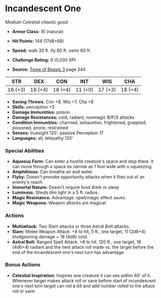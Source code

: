 # Incandescent One

*Medium* *Celestial* *chaotic good*

- **Armor Class:** 16 (natural)
- **Hit Points:** 144 (17d8+68)
- **Speed:** walk 30 ft. fly 60 ft. swim 60 ft.

- **Challenge Rating:** 9 (5,000 XP)
- **Source:** [Tome of Beasts 3](https://koboldpress.com/kpstore/product/tome-of-beasts-3-for-5th-edition/) page 244

| STR | DEX | CON | INT | WIS | CHA |
| --- | --- | --- | --- | --- | --- |
| 16 (+3) | 18 (+4) | 18 (+4) | 11 (+0) | 17 (+3) | 18 (+4) |

- **Saving Throws**: Con +8, Wis +7, Cha +8
- **Skills:** perception +3
- **Damage Immunities:** poison
- **Damage Resistances:** cold, radiant; nonmagic B/P/S attacks
- **Condition Immunities:** charmed, exhaustion, frightened, grappled, poisoned, prone, restrained
- **Senses:** truesight 120', passive Perception 17
- **Languages:** all, telepathy 120'

### Special Abilities

- **Aqueous Form:** Can enter a hostile creature's space and stop there. It can move through a space as narrow as 1 foot wide with o squeezing.
- **Amphibious:** Can breathe air and water.
- **Flyby:** Doesn't provoke opportunity attacks when it flies out of an enemy's reach.
- **Immortal Nature:** Doesn't require food drink or sleep
- **Luminous:** Sheds dim light in a 5 ft. radius.
- **Magic Resistance:** Advantage: spell/magic effect saves.
- **Magic Weapons:** Weapon attacks are magical.

### Actions

- **Multiattack:** Two Slam attacks or three Astral Bolt attacks.
- **Slam:** Melee Weapon Attack: +8 to hit, 5 ft., one target, 11 (2d6+4) bludgeoning damage + 18 (4d8) cold.
- **Astral Bolt:** Ranged Spell Attack: +8 to hit, 120 ft., one target, 18 (4d6+4) radiant and the next attack roll made vs. the target before the end of the incandescent one's next turn has advantage.

### Bonus Actions

- **Celestial Inspiration:** Inspires one creature it can see within 60' of it. Whenever target makes attack roll or save before start of incandescent one's next turn target can roll a d4 and add number rolled to the attack roll or save.


